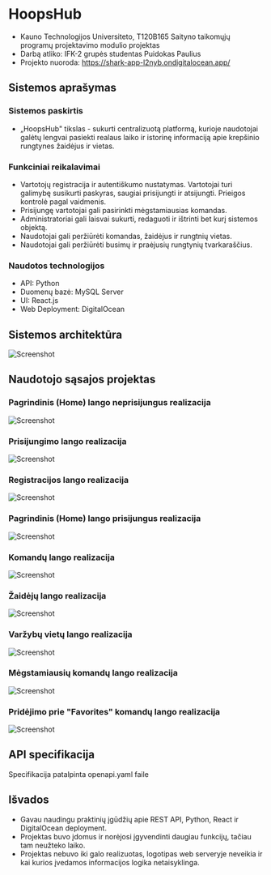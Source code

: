 # HoopsHub
- Kauno Technologijos Universiteto, T120B165 Saityno taikomųjų programų projektavimo modulio projektas
- Darbą atliko: IFK-2 grupės studentas Puidokas Paulius
- Projekto nuoroda: https://shark-app-l2nyb.ondigitalocean.app/
## Sistemos aprašymas
### Sistemos paskirtis
- „HoopsHub" tikslas - sukurti centralizuotą platformą, kurioje naudotojai galėtų lengvai pasiekti realaus laiko ir istorinę informaciją apie krepšinio rungtynes žaidėjus ir vietas.
### Funkciniai reikalavimai
- Vartotojų registracija ir autentiškumo nustatymas. Vartotojai turi galimybę susikurti paskyras, saugiai prisijungti ir atsijungti. Prieigos kontrolė pagal vaidmenis.
- Prisijungę vartotojai gali pasirinkti mėgstamiausias komandas.
- Administratoriai gali laisvai sukurti, redaguoti ir ištrinti bet kurį sistemos objektą.
- Naudotojai gali peržiūrėti komandas, žaidėjus ir rungtnių vietas.
- Naudotojai gali peržiūrėti busimų ir praėjusių rungtynių tvarkaraščius.
### Naudotos technologijos
- API: Python
- Duomenų bazė: MySQL Server
- UI: React.js
- Web Deployment: DigitalOcean
## Sistemos architektūra
![Screenshot](https://github.com/Paulenas11/HoopsHub/blob/main/assets/image.png?raw=true)
## Naudotojo sąsajos projektas
### Pagrindinis (Home) lango neprisijungus realizacija
![Screenshot](https://github.com/Paulenas11/HoopsHub/blob/main/assets/image1.png?raw=true)
### Prisijungimo lango realizacija
![Screenshot](https://github.com/Paulenas11/HoopsHub/blob/main/assets/image2.png?raw=true)
### Registracijos lango realizacija
![Screenshot](https://github.com/Paulenas11/HoopsHub/blob/main/assets/image3.png?raw=true)
### Pagrindinis (Home) lango prisijungus realizacija
![Screenshot](https://github.com/Paulenas11/HoopsHub/blob/main/assets/image4.png?raw=true)
### Komandų lango realizacija
![Screenshot](https://github.com/Paulenas11/HoopsHub/blob/main/assets/image5.png?raw=true)
### Žaidėjų lango realizacija
![Screenshot](https://github.com/Paulenas11/HoopsHub/blob/main/assets/image6.png?raw=true)
### Varžybų vietų lango realizacija
![Screenshot](https://github.com/Paulenas11/HoopsHub/blob/main/assets/image7.png?raw=true)
### Mėgstamiausių komandų lango realizacija
![Screenshot](https://github.com/Paulenas11/HoopsHub/blob/main/assets/image8.png?raw=true)
### Pridėjimo prie "Favorites" komandų lango realizacija
![Screenshot](https://github.com/Paulenas11/HoopsHub/blob/main/assets/image9.png?raw=true)
## API specifikacija
Specifikacija patalpinta openapi.yaml faile
## Išvados
- Gavau naudingu praktinių įgūdžių apie REST API, Python, React ir DigitalOcean deployment.
- Projektas buvo įdomus ir norėjosi įgyvendinti daugiau funkcijų, tačiau tam neužteko laiko.
- Projektas nebuvo iki galo realizuotas, logotipas web serveryje neveikia ir kai kurios įvedamos informacijos logika netaisyklinga.

